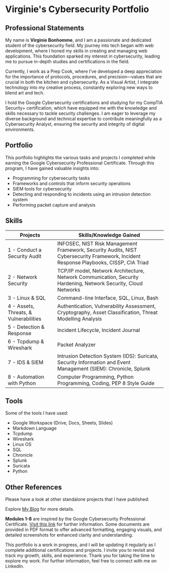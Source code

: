 # Virginie's Cybersecurity Portfolio

## Professional Statements

My name is **Virginie Bonhomme**, and I am a passionate and dedicated student of the cybersecurity field. My journey into tech began with web development, where I honed my skills in creating and managing web applications. This foundation sparked my interest in cybersecurity, leading me to pursue in-depth studies and certifications in the field.

Currently, I work as a Prep Cook, where I’ve developed a deep appreciation for the importance of protocols, procedures, and precision—values that are crucial in both the kitchen and cybersecurity. As a Visual Artist, I integrate technology into my creative process, constantly exploring new ways to blend art and tech.

I hold the Google Cybersecurity certifications and studying for my CompTIA Security+ certification, which have equipped me with the knowledge and skills necessary to tackle security challenges. I am eager to leverage my diverse background and technical expertise to contribute meaningfully as a Cybersecurity Analyst, ensuring the security and integrity of digital environments.


## Portfolio

This portfolio highlights the various tasks and projects I completed while earning the Google Cybersecurity Professional Certificate. Through this program, I have gained valuable insights into:

- Programming for cybersecurity tasks
- Frameworks and controls that inform security operations
- SIEM tools for cybersecurity
- Detecting and responding to incidents using an intrusion detection system
- Performing packet capture and analysis

## Skills

| **Projects** | **Skills/Knowledge Gained** |
|--------------|-----------------------------|
| 1 - Conduct a Security Audit | INFOSEC, NIST Risk Management Framework, Security Audits, NIST Cybersecurity Framework, Incident Response Playbooks, CISSP, CIA Triad |
| 2 - Network Security | TCP/IP model, Network Architecture, Network Communication, Security Hardening, Network Security, Cloud Networks |
| 3 - Linux & SQL | Command-line Interface, SQL, Linux, Bash |
| 4 - Assets, Threats, & Vulnerabilities | Authentication, Vulnerability Assessment, Cryptography, Asset Classification, Threat Modelling Analysis |
| 5 - Detection & Response | Incident Lifecycle, Incident Journal |
| 6 - Tcpdump & Wireshark | Packet Analyzer |
| 7 - IDS & SIEM | Intrusion Detection System (IDS): Suricata, Security Information and Event Management (SIEM): Chronicle, Splunk |
| 8 - Automation with Python | Computer Programming, Python Programming, Coding, PEP 8 Style Guide |

## Tools

Some of the tools I have used:

- Google Workspace (Drive, Docs, Sheets, Slides)
- Markdown Language
- Tcpdump
- Wireshark
- Linux OS
- SQL
- Chronicle
- Splunk
- Suricata
- Python

## Other References

Please have a look at other standalone projects that I have published:


Explore [My Blog](#) for more details. 

**Modules 1-8** are inspired by the Google Cybersecurity Professional Certificate. [Visit this link](#) for further information. 
Some documents are provided in PDF format to offer advanced formatting, engaging visuals, and detailed screenshots for enhanced clarity and understanding.

This portfolio is a work in progress, and I will be updating it regularly as I complete additional certifications and projects. I invite you to revisit and track my growth, skills, and experience. Thank you for taking the time to explore my work. For further information, feel free to connect with me on LinkedIn.
